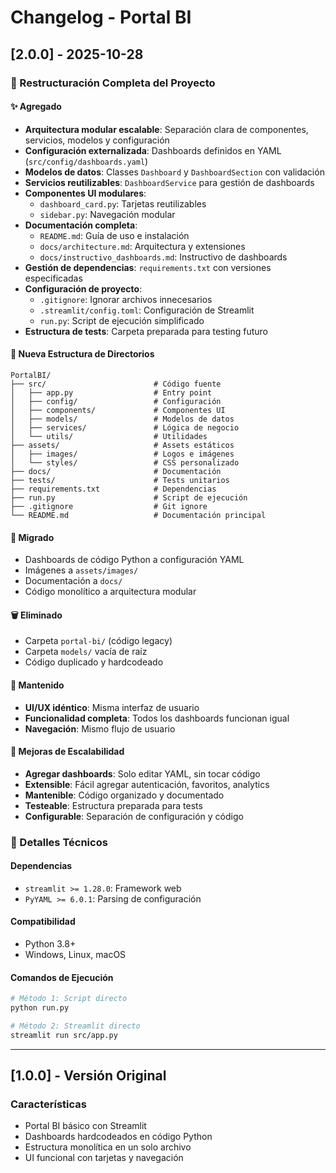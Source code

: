 # Changelog - Portal BI

## [2.0.0] - 2025-10-28

### 🎉 Restructuración Completa del Proyecto

#### ✨ Agregado
- **Arquitectura modular escalable**: Separación clara de componentes, servicios, modelos y configuración
- **Configuración externalizada**: Dashboards definidos en YAML (`src/config/dashboards.yaml`)
- **Modelos de datos**: Classes `Dashboard` y `DashboardSection` con validación
- **Servicios reutilizables**: `DashboardService` para gestión de dashboards
- **Componentes UI modulares**: 
  - `dashboard_card.py`: Tarjetas reutilizables
  - `sidebar.py`: Navegación modular
- **Documentación completa**:
  - `README.md`: Guía de uso e instalación
  - `docs/architecture.md`: Arquitectura y extensiones
  - `docs/instructivo_dashboards.md`: Instructivo de dashboards
- **Gestión de dependencias**: `requirements.txt` con versiones especificadas
- **Configuración de proyecto**:
  - `.gitignore`: Ignorar archivos innecesarios
  - `.streamlit/config.toml`: Configuración de Streamlit
  - `run.py`: Script de ejecución simplificado
- **Estructura de tests**: Carpeta preparada para testing futuro

#### 📁 Nueva Estructura de Directorios
```
PortalBI/
├── src/                        # Código fuente
│   ├── app.py                  # Entry point
│   ├── config/                 # Configuración
│   ├── components/             # Componentes UI
│   ├── models/                 # Modelos de datos
│   ├── services/               # Lógica de negocio
│   └── utils/                  # Utilidades
├── assets/                     # Assets estáticos
│   ├── images/                 # Logos e imágenes
│   └── styles/                 # CSS personalizado
├── docs/                       # Documentación
├── tests/                      # Tests unitarios
├── requirements.txt            # Dependencias
├── run.py                      # Script de ejecución
├── .gitignore                  # Git ignore
└── README.md                   # Documentación principal
```

#### 🔄 Migrado
- Dashboards de código Python a configuración YAML
- Imágenes a `assets/images/`
- Documentación a `docs/`
- Código monolítico a arquitectura modular

#### 🗑️ Eliminado
- Carpeta `portal-bi/` (código legacy)
- Carpeta `models/` vacía de raíz
- Código duplicado y hardcodeado

#### 🎨 Mantenido
- **UI/UX idéntico**: Misma interfaz de usuario
- **Funcionalidad completa**: Todos los dashboards funcionan igual
- **Navegación**: Mismo flujo de usuario

#### 🚀 Mejoras de Escalabilidad
- **Agregar dashboards**: Solo editar YAML, sin tocar código
- **Extensible**: Fácil agregar autenticación, favoritos, analytics
- **Mantenible**: Código organizado y documentado
- **Testeable**: Estructura preparada para tests
- **Configurable**: Separación de configuración y código

### 🔧 Detalles Técnicos

#### Dependencias
- `streamlit >= 1.28.0`: Framework web
- `PyYAML >= 6.0.1`: Parsing de configuración

#### Compatibilidad
- Python 3.8+
- Windows, Linux, macOS

#### Comandos de Ejecución
```bash
# Método 1: Script directo
python run.py

# Método 2: Streamlit directo
streamlit run src/app.py
```

---

## [1.0.0] - Versión Original

### Características
- Portal BI básico con Streamlit
- Dashboards hardcodeados en código Python
- Estructura monolítica en un solo archivo
- UI funcional con tarjetas y navegación

